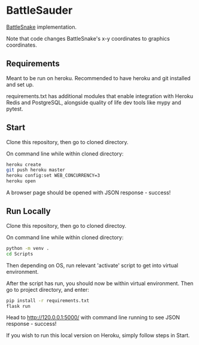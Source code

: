 # BattleSauder
[BattleSnake](https://play.battlesnake.com/) implementation.

Note that code changes BattleSnake's x-y coordinates to graphics coordinates.

## Requirements

Meant to be run on heroku. Recommended to have heroku and git installed and set up.

requirements.txt has additional modules that enable integration with Heroku Redis and PostgreSQL,
alongside quality of life dev tools like mypy and pytest.

## Start

Clone this repository, then go to cloned directory.

On command line while within cloned directory:

```bash
heroku create
git push heroku master
heroku config:set WEB_CONCURRENCY=3
heroku open
```

A browser page should be opened with JSON response - success!

## Run Locally

Clone this repository, then go to cloned directoy.

On command line while within cloned directory:

```bash
python -m venv .
cd Scripts
```

Then depending on OS, run relevant 'activate' script to get into virtual environment.

After the script has run, you should now be within virtual environment. Then go to project directory, and enter:

```bash
pip install -r requirements.txt
flask run
```

Head to http://120.0.0.1:5000/ with command line running to see JSON response - success!

If you wish to run this local version on Heroku, simply follow steps in Start.